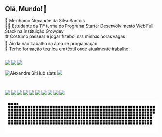 ## Olá, Mundo!👋

🤗 Me chamo Alexandre da Silva Santros<br>
🧑‍💻 Estudante da 11ª turma do Programa Starter Desenvolvimento Web Full Stack na Instituição Growdev<br>
⚽ Costumo passear e jogar futebol nas minhas horas vagas<br> 
📝 Ainda não trabalho na área de programação<br>
💼 Tenho formação técnica em têxtil onde atualmente trabalho. 

##

  <a href="https://www.instagram.com/alexandresantos9927/" target="_blank"><img src="https://img.shields.io/badge/-Instagram-%23E4405F?style=for-the-badge&logo=instagram&logoColor=white" target="_blank"></a>
  <a href = "mailto:alexandres10santos@gmail.com"><img src="https://img.shields.io/badge/-Gmail-%23333?style=for-the-badge&logo=gmail&logoColor=white" target="_blank"></a>
  <a href="https://www.linkedin.com/in/alexandre-santos-aba024209/" target="_blank"><img src="https://img.shields.io/badge/-LinkedIn-%230077B5?style=for-the-badge&logo=linkedin&logoColor=white" target="_blank"></a> 
 
![Alexandre GitHub stats](https://github-readme-stats.vercel.app/api?username=AlexandreS10&theme=dark&show_icons=true)
 <img height="" src="https://github-readme-stats.vercel.app/api/top-langs/?username=AlexandreS10&layout=compact&langs_count=7&theme=dark"/>

##
  
  <div style="display: inline_block"><br>
  <img src="https://img.shields.io/badge/JavaScript-F7DF1E?style=for-the-badge&logo=javascript&logoColor=black"> <img src="https://img.shields.io/badge/CSS3-1572B6?style=for-the-badge&logo=css3&logoColor=white"> <img src="https://img.shields.io/badge/HTML5-E34F26?style=for-the-badge&logo=html5&logoColor=white"> <img src="https://img.shields.io/badge/Node.js-43853D?style=for-the-badge&logo=node.js&logoColor=white"> <img src="https://img.shields.io/badge/React-20232A?style=for-the-badge&logo=react&logoColor=61DAFB"> <img src="https://img.shields.io/badge/GitHub-100000?style=for-the-badge&logo=github&logoColor=white"> <img src="https://img.shields.io/badge/GIT-E44C30?style=for-the-badge&logo=git&logoColor=white"> <img src="https://img.shields.io/badge/Canva-%2300C4CC.svg?&style=for-the-badge&logo=Canva&logoColor=white"> <img src="https://img.shields.io/badge/npm-CB3837?style=for-the-badge&logo=npm&logoColor=white"> <img src="https://img.shields.io/badge/Visual_Studio-5C2D91?style=for-the-badge&logo=visual%20studio&logoColor=white">
</div>

![Snake animation](https://github.com/daianeoltramari/daianeoltramari/blob/output/github-contribution-grid-snake.svg)
